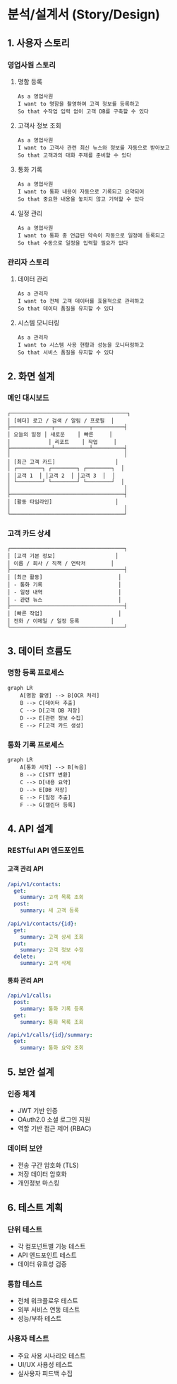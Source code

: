 # 분석/설계서 (Story/Design)

## 1. 사용자 스토리

### 영업사원 스토리

1. 명함 등록
   ```
   As a 영업사원
   I want to 명함을 촬영하여 고객 정보를 등록하고
   So that 수작업 입력 없이 고객 DB를 구축할 수 있다
   ```

2. 고객사 정보 조회
   ```
   As a 영업사원
   I want to 고객사 관련 최신 뉴스와 정보를 자동으로 받아보고
   So that 고객과의 대화 주제를 준비할 수 있다
   ```

3. 통화 기록
   ```
   As a 영업사원
   I want to 통화 내용이 자동으로 기록되고 요약되어
   So that 중요한 내용을 놓치지 않고 기억할 수 있다
   ```

4. 일정 관리
   ```
   As a 영업사원
   I want to 통화 중 언급된 약속이 자동으로 일정에 등록되고
   So that 수동으로 일정을 입력할 필요가 없다
   ```

### 관리자 스토리

1. 데이터 관리
   ```
   As a 관리자
   I want to 전체 고객 데이터를 효율적으로 관리하고
   So that 데이터 품질을 유지할 수 있다
   ```

2. 시스템 모니터링
   ```
   As a 관리자
   I want to 시스템 사용 현황과 성능을 모니터링하고
   So that 서비스 품질을 유지할 수 있다
   ```

## 2. 화면 설계

### 메인 대시보드
```
┌─────────────────────────────────────┐
│ [헤더] 로고 / 검색 / 알림 / 프로필  │
├─────────────┬───────────┬──────────┤
│ 오늘의 일정 │ 새로운    │ 빠른     │
│            │ 리포트    │ 작업     │
├─────────────┴───────────┴──────────┤
│                                    │
│ [최근 고객 카드]                   │
│ ┌────────┐ ┌────────┐ ┌────────┐  │
│ │고객 1  │ │고객 2  │ │고객 3  │  │
│ └────────┘ └────────┘ └────────┘  │
│                                    │
├────────────────────────────────────┤
│ [활동 타임라인]                    │
│                                    │
└────────────────────────────────────┘
```

### 고객 카드 상세
```
┌────────────────────────────────────┐
│ [고객 기본 정보]                   │
│ 이름 / 회사 / 직책 / 연락처        │
├────────────────────────────────────┤
│ [최근 활동]                        │
│ - 통화 기록                        │
│ - 일정 내역                        │
│ - 관련 뉴스                        │
├────────────────────────────────────┤
│ [빠른 작업]                        │
│ 전화 / 이메일 / 일정 등록          │
└────────────────────────────────────┘
```

## 3. 데이터 흐름도

### 명함 등록 프로세스
```mermaid
graph LR
    A[명함 촬영] --> B[OCR 처리]
    B --> C[데이터 추출]
    C --> D[고객 DB 저장]
    D --> E[관련 정보 수집]
    E --> F[고객 카드 생성]
```

### 통화 기록 프로세스
```mermaid
graph LR
    A[통화 시작] --> B[녹음]
    B --> C[STT 변환]
    C --> D[내용 요약]
    D --> E[DB 저장]
    E --> F[일정 추출]
    F --> G[캘린더 등록]
```

## 4. API 설계

### RESTful API 엔드포인트

#### 고객 관리 API
```yaml
/api/v1/contacts:
  get:
    summary: 고객 목록 조회
  post:
    summary: 새 고객 등록
  
/api/v1/contacts/{id}:
  get:
    summary: 고객 상세 조회
  put:
    summary: 고객 정보 수정
  delete:
    summary: 고객 삭제
```

#### 통화 관리 API
```yaml
/api/v1/calls:
  post:
    summary: 통화 기록 등록
  get:
    summary: 통화 목록 조회

/api/v1/calls/{id}/summary:
  get:
    summary: 통화 요약 조회
```

## 5. 보안 설계

### 인증 체계
- JWT 기반 인증
- OAuth2.0 소셜 로그인 지원
- 역할 기반 접근 제어 (RBAC)

### 데이터 보안
- 전송 구간 암호화 (TLS)
- 저장 데이터 암호화
- 개인정보 마스킹

## 6. 테스트 계획

### 단위 테스트
- 각 컴포넌트별 기능 테스트
- API 엔드포인트 테스트
- 데이터 유효성 검증

### 통합 테스트
- 전체 워크플로우 테스트
- 외부 서비스 연동 테스트
- 성능/부하 테스트

### 사용자 테스트
- 주요 사용 시나리오 테스트
- UI/UX 사용성 테스트
- 실사용자 피드백 수집